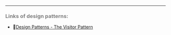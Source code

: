 ***
### <span style="color:grey">Links of design patterns:</span>
- 🔗[Design Patterns - The Visitor Pattern](https://beckhoff-au.teachable.com/courses/coding-bytes-twincat-3/lectures/46078048)